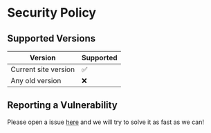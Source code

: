 # Security Policy

## Supported Versions

| Version | Supported          |
| ------- | ------------------ |
| Current site version  | :white_check_mark: |
| Any old version | :x: |

## Reporting a Vulnerability

Please open a issue [here](https://github.com/3kh0/3kh0.github.io/issues/new?assignees=&labels=%F0%9F%9B%A1+Vulnerability&template=security.md&title=) and we will try to solve it as fast as we can!
